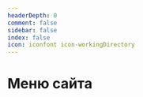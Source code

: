 ```yaml
---
headerDepth: 0
comment: false
sidebar: false
index: false
icon: iconfont icon-workingDirectory
---
```


# Меню сайта

<AutoCatalog base="/ru/" :level="3" />
